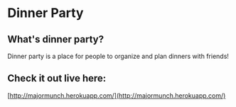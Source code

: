 # Dinner Party

## What's dinner party?
Dinner party is a place for people to organize and plan dinners with friends!

## Check it out live here:
[http://majormunch.herokuapp.com/](http://majormunch.herokuapp.com/)
